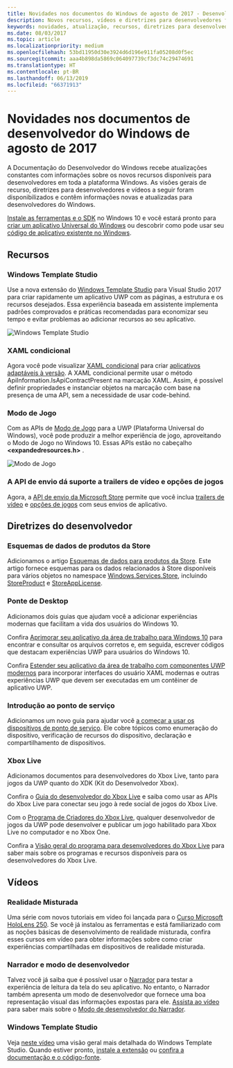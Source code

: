 ```yaml
---
title: Novidades nos documentos do Windows de agosto de 2017 - Desenvolver aplicativos UWP
description: Novos recursos, vídeos e diretrizes para desenvolvedores foram adicionados à documentação do desenvolvedor do Windows 10 de agosto de 2017
keywords: novidades, atualização, recursos, diretrizes para desenvolvedores, Windows 10, 1708
ms.date: 08/03/2017
ms.topic: article
ms.localizationpriority: medium
ms.openlocfilehash: 53bd11950d30e3924d6d196e911fa05208d0f5ec
ms.sourcegitcommit: aaa4b898da5869c064097739cf3dc74c29474691
ms.translationtype: HT
ms.contentlocale: pt-BR
ms.lasthandoff: 06/13/2019
ms.locfileid: "66371913"
---
```

# <a name="whats-new-in-the-windows-developer-docs-in-august-2017"></a>Novidades nos documentos de desenvolvedor do Windows de agosto de 2017

A Documentação do Desenvolvedor do Windows recebe atualizações constantes com informações sobre os novos recursos disponíveis para desenvolvedores em toda a plataforma Windows. As visões gerais de recurso, diretrizes para desenvolvedores e vídeos a seguir foram disponibilizados e contêm informações novas e atualizadas para desenvolvedores do Windows.

[Instale as ferramentas e o SDK](https://go.microsoft.com/fwlink/?LinkId=821431) no Windows 10 e você estará pronto para [criar um aplicativo Universal do Windows](../get-started/your-first-app.md) ou descobrir como pode usar seu [código de aplicativo existente no Windows](../porting/index.md).

## <a name="features"></a>Recursos

### <a name="windows-template-studio"></a>Windows Template Studio

Use a nova extensão do [Windows Template Studio](https://aka.ms/wtsinstall) para Visual Studio 2017 para criar rapidamente um aplicativo UWP com as páginas, a estrutura e os recursos desejados. Essa experiência baseada em assistente implementa padrões comprovados e práticas recomendadas para economizar seu tempo e evitar problemas ao adicionar recursos ao seu aplicativo.

![Windows Template Studio](images/template-studio.png)

### <a name="conditional-xaml"></a>XAML condicional

Agora você pode visualizar [XAML condicional](../debug-test-perf/conditional-xaml.md) para criar [aplicativos adaptáveis à versão](../debug-test-perf/version-adaptive-apps.md). A XAML condicional permite usar o método ApiInformation.IsApiContractPresent na marcação XAML. Assim, é possível definir propriedades e instanciar objetos na marcação com base na presença de uma API, sem a necessidade de usar code-behind.

### <a name="game-mode"></a>Modo de Jogo

Com as APIs de [Modo de Jogo](https://docs.microsoft.com/previous-versions/windows/desktop/gamemode/game-mode-portal) para a UWP (Plataforma Universal do Windows), você pode produzir a melhor experiência de jogo, aproveitando o Modo de Jogo no Windows 10. Essas APIs estão no cabeçalho **&lt;expandedresources.h&gt;** .

![Modo de Jogo](images/game-mode.png)

### <a name="submission-api-supports-video-trailers-and-gaming-options"></a>A API de envio dá suporte a trailers de vídeo e opções de jogos

Agora, a [API de envio da Microsoft Store](../monetize/create-and-manage-submissions-using-windows-store-services.md) permite que você inclua [trailers de vídeo](../monetize/manage-app-submissions.md#trailer-object) e [opções de jogos](../monetize/manage-app-submissions.md#gaming-options-object) com seus envios de aplicativo.


## <a name="developer-guidance"></a>Diretrizes do desenvolvedor

### <a name="data-schemas-for-store-products"></a>Esquemas de dados de produtos da Store

Adicionamos o artigo [Esquemas de dados para produtos da Store](../monetize/data-schemas-for-store-products.md). Este artigo fornece esquemas para os dados relacionados à Store disponíveis para vários objetos no namespace [Windows.Services.Store](https://docs.microsoft.com/uwp/api/windows.services.store), incluindo [StoreProduct](https://docs.microsoft.com/uwp/api/windows.services.store.storeproduct) e [StoreAppLicense](https://docs.microsoft.com/uwp/api/windows.services.store.storeapplicense).

### <a name="desktop-bridge"></a>Ponte de Desktop

Adicionamos dois guias que ajudam você a adicionar experiências modernas que facilitam a vida dos usuários do Windows 10.

Confira [Aprimorar seu aplicativo da área de trabalho para Windows 10](https://docs.microsoft.com/windows/uwp/porting/desktop-to-uwp-enhance) para encontrar e consultar os arquivos corretos e, em seguida, escrever códigos que destacam experiências UWP para usuários do Windows 10.  

Confira [Estender seu aplicativo da área de trabalho com componentes UWP modernos](https://docs.microsoft.com/windows/uwp/porting/desktop-to-uwp-extend) para incorporar interfaces do usuário XAML modernas e outras experiências UWP que devem ser executadas em um contêiner de aplicativo UWP.

### <a name="getting-started-with-point-of-service"></a>Introdução ao ponto de serviço

Adicionamos um novo guia para ajudar você [a começar a usar os dispositivos de ponto de serviço](https://docs.microsoft.com/en-us/windows/uwp/devices-sensors/pos-get-started). Ele cobre tópicos como enumeração do dispositivo, verificação de recursos do dispositivo, declaração e compartilhamento de dispositivos. 

### <a name="xbox-live"></a>Xbox Live

Adicionamos documentos para desenvolvedores do Xbox Live, tanto para jogos da UWP quanto do XDK (Kit do Desenvolvedor Xbox).

Confira o [Guia do desenvolvedor do Xbox Live](https://docs.microsoft.com/en-us/windows/uwp/xbox-live/) e saiba como usar as APIs do Xbox Live para conectar seu jogo à rede social de jogos do Xbox Live.

Com o [Programa de Criadores do Xbox Live](https://docs.microsoft.com/en-us/windows/uwp/xbox-live/get-started-with-creators/get-started-with-xbox-live-creators), qualquer desenvolvedor de jogos da UWP pode desenvolver e publicar um jogo habilitado para Xbox Live no computador e no Xbox One.

Confira a [Visão geral do programa para desenvolvedores do Xbox Live](https://docs.microsoft.com/en-us/windows/uwp/xbox-live/developer-program-overview) para saber mais sobre os programas e recursos disponíveis para os desenvolvedores do Xbox Live.

## <a name="videos"></a>Vídeos

### <a name="mixed-reality"></a>Realidade Misturada

Uma série com novos tutoriais em vídeo foi lançada para o [Curso Microsoft HoloLens 250](https://developer.microsoft.com/en-us/windows/mixed-reality/mixed_reality_250). Se você já instalou as ferramentas e está familiarizado com as noções básicas de desenvolvimento de realidade misturada, confira esses cursos em vídeo para obter informações sobre como criar experiências compartilhadas em dispositivos de realidade misturada.

### <a name="narrator-and-dev-mode"></a>Narrador e modo de desenvolvedor

Talvez você já saiba que é possível usar o [Narrador](https://support.microsoft.com/help/22798/windows-10-narrator-get-started) para testar a experiência de leitura da tela do seu aplicativo. No entanto, o Narrador também apresenta um modo de desenvolvedor que fornece uma boa representação visual das informações expostas para ele. [Assista ao vídeo](https://channel9.msdn.com/Blogs/One-Dev-Minute/Using-Narrator-and-Dev-Mode) para saber mais sobre o [Modo de desenvolvedor do Narrador](https://channel9.msdn.com/Blogs/One-Dev-Minute/Using-Narrator-and-Dev-Mode).

### <a name="windows-template-studio"></a>Windows Template Studio

Veja [neste vídeo](https://channel9.msdn.com/Blogs/One-Dev-Minute/Getting-Started-with-Windows-Template-Studio) uma visão geral mais detalhada do Windows Template Studio. Quando estiver pronto, [instale a extensão](https://aka.ms/wtsinstall) ou [confira a documentação e o código-fonte](https://aka.ms/wtsinstall).